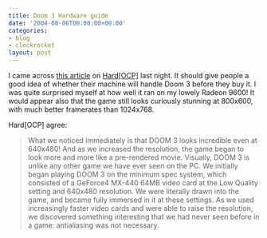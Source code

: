 ```yaml
---
title: Doom 3 Hardware guide
date: '2004-08-06T00:00:00+00:00'
categories:
- blog
- clockrocket
layout: post
---
```


<p>I came across <a href="http://www2.hardocp.com/article.html?art=NjQ0">this article</a> on <a href="http://www.hardocp.com">Hard[OCP]</a> last night.  It should give people a good idea of whether their machine will handle Doom 3 before they buy it.  I was quite surprised myself at how well it ran on my lowely Radeon 9600!  It would appear also that the game still looks curiously stunning at 800x600, with much better framerates than 1024x768.</p>

<p>Hard[OCP] agree:</p>

<blockquote><p>What we noticed immediately is that DOOM 3 looks incredible even at 640x480! And as we increased the resolution, the game began to look more and more like a pre-rendered movie. Visually, DOOM 3 is unlike any other game we have ever seen on the PC. We initially began playing DOOM 3 on the minimum spec system, which consisted of a GeForce4 MX-440 64MB video card at the Low Quality setting and 640x480 resolution. We were literally drawn into the game, and became fully immersed in it at these settings. As we used increasingly faster video cards and were able to raise the resolution, we discovered something interesting that we had never seen before in a game: antialiasing was not necessary.</p></blockquote>

<p></p>




